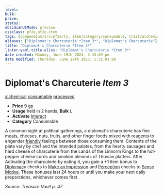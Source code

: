 ```yaml
---
level:
bulk:
price:
status:
obsidianUIMode: preview
cssclass: pf2e,pf2e-item
tags: [compendium/src/pf2e/tv, item/category/consumable, trait/alchemical, trait/consumable, trait/processed]
aliases: ["Diplomat's Charcuterie *Item 3*", "Diplomat's Charcuterie"]
title: "Diplomat's Charcuterie *Item 3*"
linter-yaml-title-alias: "Diplomat's Charcuterie *Item 3*"
date created: Monday, June 19th 2023, 5:15:09 pm
date modified: Thursday, June 29th 2023, 5:31:01 pm
---
```


# Diplomat's Charcuterie *Item 3*

[alchemical](rules/traits/alchemical.md) [consumable](rules/traits/consumable.md) [processed](rules/traits/processed-tv.md)  

- **Price** 9 gp
- **Usage** held in 2 hands; **Bulk** L
- **Activate** [Interact](rules/actions/interact.md)
- **Category** Consumable

A common sight at political gatherings, a diplomat's charcuterie has fine meats, cheeses, nuts, fruits, and other finger foods mixed with reagents to engender [friendly](rules/conditions.md#Friendly) feelings between those consuming them. Contents of the plate vary by chef and the intended palates, from the hearty sausages and hard cheese of charcuterie from the Lands of the Linnorm Kings to the hot-pepper cheese curds and smoked almonds of Thuvian platters. After Activating the charcuterie by eating it, you gain a +1 item bonus to [Diplomacy](compendium/skills.md#Diplomacy) checks to [Make an Impression](rules/actions/make-an-impression.md) and [Perception](compendium/skills.md#Perception) checks to [Sense Motive](rules/actions/sense-motive.md). These bonuses last 24 hours or until you make your next daily preparations, whichever comes first.

*Source: Treasure Vault p. 47*

